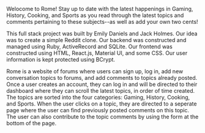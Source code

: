 Welocome to Rome! Stay up to date with the latest happenings in Gaming, History, Cooking, and Sports as you read through the latest topics and comments pertaining to these subjects--as well as add your own two cents!

This full stack project was built by Emily Daniels and Jack Holmes. Our idea was to create a simple Reddit clone. Our backend was constructed and managed using Ruby, ActiveRecord and SQLite. Our frontend was constructed using HTML, React.js, Material UI, and some CSS. Our user information is kept protected using BCrypt. 

Rome is a website of forums where users can sign up, log in, add new conversation topics to forums, and add comments to topics already posted.
Once a user creates an account, they can log in and will be directed to their dashboard where they can scroll the latest topics, in order of time created. The topics are sorted into the four categories: Gaming, History, Cooking, and Sports. When the user clicks on a topic, they are directed to a seperate page where the user can find previously posted comments on this topic. The user can also contribute to the topic comments by using the form at the bottom of the page. 



